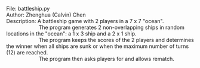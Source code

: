 File: battleship.py\
Author: Zhenghua (Calvin) Chen\
Description: A battleship game with 2 players in a 7 x 7 "ocean".\
&nbsp; &nbsp; &nbsp; &nbsp; &nbsp; &nbsp; &nbsp; &nbsp; &nbsp; &nbsp; &nbsp; The program generates 2 non-overlapping ships in random locations in the "ocean": a 1 x 3 ship and a 2 x 1 ship.\
&nbsp; &nbsp; &nbsp; &nbsp; &nbsp; &nbsp; &nbsp; &nbsp; &nbsp; &nbsp; &nbsp; The program keeps the scores of the 2 players and determines the winner when all ships are sunk or when the maximum number of turns (12) are reached.\
&nbsp; &nbsp; &nbsp; &nbsp; &nbsp; &nbsp; &nbsp; &nbsp; &nbsp; &nbsp; &nbsp; The program then asks players for and allows rematch.
